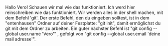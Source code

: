 Hallo Vero!
Schauen wir mal wie das funktioniert. Ich werd hier reinschreiben wie das funktioniert.
Wir werden alles in der shell machen, mit dem Befehl 'git'.
Der erste Befehl, den du eingeben solltest, ist in dem "entenhausen" Ordner auf
deiner Festplatte: "git init", damit ermöglichst du git mit dem Ordner zu
arbeiten.
Ein guter nächster Befehl ist "git config --global user.name 'Vero'" , gefolgt
von "git config --global user.email 'deine mail adresse'".

